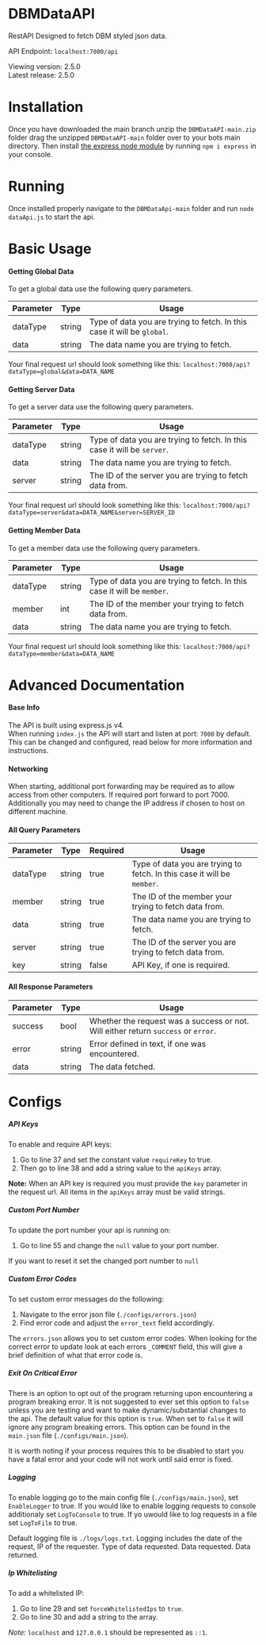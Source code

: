 # DBMDataAPI
RestAPI Designed to fetch DBM styled json data.

API Endpoint: `localhost:7000/api`

Viewing version: 2.5.0
<br>
Latest release: 2.5.0

# Installation

Once you have downloaded the main branch unzip the `DBMDataAPI-main.zip` folder drag the unzipped `DBMDataAPI-main` folder over to your bots main directory. Then install [the express node module](https://www.npmjs.com/package/express) by running `npm i express` in your console.

# Running

Once installed properly navigate to the `DBMDataApi-main` folder and run `node dataApi.js` to start the api.

# Basic Usage

#### Getting Global Data ####

To get a global data use the following query parameters.

Parameter | Type | Usage
--------- | ---- | -----
dataType | string | Type of data you are trying to fetch. In this case it will be `global`.
data | string | The data name you are trying to fetch.

Your final request url should look something like this: `localhost:7000/api?dataType=global&data=DATA_NAME`

#### Getting Server Data ####

To get a server data use the following query parameters.

Parameter | Type | Usage
--------- | ---- | -----
dataType | string | Type of data you are trying to fetch. In this case it will be `server`.
data | string | The data name you are trying to fetch.
server | string | The ID of the server you are trying to fetch data from.

Your final request url should look something like this: `localhost:7000/api?dataType=server&data=DATA_NAME&server=SERVER_ID`

#### Getting Member Data ####

To get a member data use the following query parameters.

Parameter | Type | Usage
--------- | ---- | -----
dataType | string | Type of data you are trying to fetch. In this case it will be `member`.
member | int | The ID of the member your trying to fetch data from.
data | string | The data name you are trying to fetch.

Your final request url should look something like this: `localhost:7000/api?dataType=member&data=DATA_NAME`

# Advanced Documentation

#### Base Info ####

The API is built using express.js v4.<br>
When running `index.js` the API will start and listen at port: `7000` by default. This can be changed and configured, read below for more information and instructions.

#### Networking ####

When starting, additional port forwarding may be required as to allow access from other computers. If required port forward to port 7000. Additionally you may need to change the IP address if chosen to host on different machine.

#### All Query Parameters ####

Parameter | Type | Required | Usage
--------- | ---- | -------- | -----
dataType | string | true | Type of data you are trying to fetch. In this case it will be `member`.
member | string | true | The ID of the member your trying to fetch data from.
data | string | true | The data name you are trying to fetch.
server | string | true | The ID of the server you are trying to fetch data from.
key | string | false | API Key, if one is required.

#### All Response Parameters ####

Parameter | Type | Usage
--------- | ---- | -----
success | bool | Whether the request was a success or not. Will either return `success` or `error`.
error | string | Error defined in text, if one was encountered.
data | string | The data fetched.

# Configs

##### API Keys #####
To enable and require API keys:

1. Go to line 37 and set the constant value `requireKey` to true.
2. Then go to line 38 and add a string value to the `apiKeys` array.

**Note:** 
When an API key is required you must provide the `key` parameter in the request url. 
All items in the `apiKeys` array must be valid strings.

##### Custom Port Number #####
To update the port number your api is running on:
1. Go to line 55 and change the `null` value to your port number.

If you want to reset it set the changed port number to `null`

##### Custom Error Codes #####
To set custom error messages do the following:
1. Navigate to the error json file (`./configs/errors.json`)
2. Find error code and adjust the `error_text` field accordingly.

The `errors.json` allows you to set custom error codes. When looking for the correct error to update look at each errors `_COMMENT` field, this will give a brief definition of what that error code is.

##### Exit On Critical Error #####
There is an option to opt out of the program returning upon encountering a program breaking error. It is not suggested to ever set this option to `false` unless you are testing and want to make dynamic/substantial changes to the api. The default value for this option is `true`. When set to `false` it will ignore any program breaking errors. This option can be found in the `main.json` file (`./configs/main.json`).

It is worth noting if your process requires this to be disabled to start you have a fatal error and your code will not work until said error is fixed.

##### Logging #####

To enable logging go to the main config file (`./configs/main.json`), set `EnableLogger` to true.
If you would like to enable logging requests to console additionaly set `LogToConsole` to true.
If yo uwould like to log requests in a file set `LogToFile` to true.

Default logging file is `./logs/logs.txt`. Logging includes the date of the request, IP of the requester. Type of data requested. Data requested. Data returned.


##### Ip Whitelisting #####
To add a whitelisted IP:
1. Go to line 29 and set `forceWhitelistedIps` to `true`.
2. Go to line 30 and add a string to the array.

*Note:* 
`localhost` and `127.0.0.1` should be represented as `::1`.
